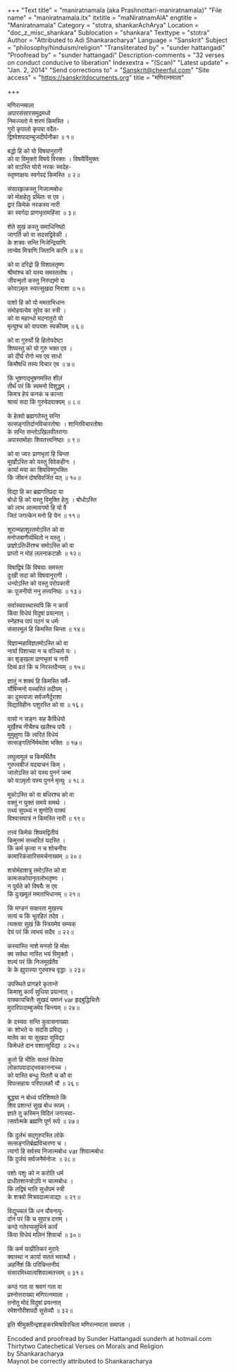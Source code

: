 +++
"Text title" = "maniratnamala (aka Prashnottari-maniratnamala)"
"File name" = "maniratnamala.itx"
itxtitle = "maNiratnamAlA"
engtitle = "Maniratnamala"
Category = "stotra, shankarAchArya"
Location = "doc_z_misc_shankara"
Sublocation = "shankara"
Texttype = "stotra"
Author = "Attributed to Adi Shankaracharya"
Language = "Sanskrit"
Subject = "philosophy/hinduism/religion"
"Transliterated by" = "sunder hattangadi"
"Proofread by" = "sunder hattangadi"
Description-comments = "32 verses on conduct conducive to liberation"
Indexextra = "(Scan)"
"Latest update" = "Jan. 2, 2014"
"Send corrections to" = "Sanskrit@cheerful.com"
"Site access" = "https://sanskritdocuments.org"
title = "मणिरत्नमाला"

+++
  
 मणिरत्नमाला   
अपारसंसारसमुद्रमध्ये  
     निमज्जतो मे शरणं किमस्ति ।  
गुरो कृपालो कृपया वदैत-  
     द्विश्वेशपादाम्बुजदीर्घनौका ॥ १॥  
  
बद्धो हि को यो विषयानुरागी  
     को वा विमुक्तो विषये विरक्तः । विषयैर्विमुक्तः  
को वाऽस्ति घोरो नरकः स्वदेह-  
     स्तृष्णाक्षयः स्वर्गपदं किमस्ति ॥ २॥  
  
संसारहृत्कस्तु निजात्मबोधः  
     को मोक्षहेतुः प्रथितः स एव ।  
द्वारं किमेकं नरकस्य नारी  
     का स्वर्गदा प्राणभृतामहिंसा ॥ ३॥  
  
शेते सुखं कस्तु समाधिनिष्ठो  
     जागर्ति को वा सदसद्विवेकी ।  
के शत्रवः सन्ति निजेन्द्रियाणि  
     तान्येव मित्राणि जितानि कानि ॥ ४॥  
  
को वा दरिद्रो हि विशालतृष्णः  
     श्रीमांश्च को यस्य समस्ततोषः ।  
जीवन्मृतो कस्तु निरुद्यमो यः  
     कोवाऽमृतः स्यात्सुखदा निराशा ॥ ५॥  
  
पाशो हि को यो ममताभिधानः  
     संमोहयत्येव सुरेव का स्त्री ।  
को वा महान्धो मदनातुरो यो  
     मृत्युश्च को वापयशः स्वकीयम् ॥ ६॥  
  
को वा गुरुर्यो हि हितोपदेष्टा  
     शिष्यस्तु को यो गुरु भक्त एव ।  
को दीर्घ रोगो भव एव साधो  
     किमौषधिं तस्य विचार एव ॥ ७॥  
  
किं भूषणाद्भूषणमस्ति शीलं  
     तीर्थं परं किं स्वमनो विशुद्धम् ।  
किमत्र हेयं कनकं च कान्ता  
     श्राव्यं सदा किं गुरुवेदवाक्यम् ॥ ८॥  
  
के हेतवो ब्रह्मगतेस्तु सन्ति  
     सत्सङ्गतिर्दानविचारतोषाः । शान्तिविचारतोषाः  
के सन्ति सन्तोऽखिलवीतरागाः  
     अपास्तमोहाः शिवतत्त्वनिष्ठाः ॥ ९॥  
  
को वा ज्वरः प्राणभृतां हि चिन्ता  
     मूर्खोऽस्ति को यस्तु विवेकहीनः ।  
कार्या मया का शिवविष्णुभक्तिः  
     किं जीवनं दोषविवर्जितं यत् ॥ १०॥  
  
विद्या हि का ब्रह्मगतिप्रदा या  
     बोधो हि को यस्तु विमुक्ति हेतुः । बोधोऽस्ति  
को लाभ आत्मावगमो हि यो वै  
     जितं जगत्केन मनो हि येन ॥ ११॥  
  
शूरान्महाशूरतमोऽस्ति को वा  
     मनोजबाणैर्व्यथितो न यस्तु ।  
प्राज्ञोऽतिधीरश्च समोऽस्ति को वा  
     प्राप्तो न मोहं ललनाकटाक्षैः ॥ १२॥  
  
विषाद्विषं किं विषयाः समस्ता  
     दुःखी सदा को विषयानुरागी ।  
धन्योऽस्ति को यस्तु परोपकारी  
     कः पूजनीयो ननु तत्त्वनिष्ठः ॥ १३॥  
  
सर्वास्ववस्थास्वपि किं न कार्यं  
     किंवा विधेयं विदुषां प्रयत्नात् ।  
स्नेहश्च पापं पठनं च धर्मः  
     संसारमूलं हि किमस्ति चिन्ता ॥ १४॥  
  
विज्ञान्महाविज्ञतमोऽस्ति को वा  
     नार्या पिशाच्या न च वञ्चितो यः ।  
का शृङ्खला प्राणभृतां च नारी  
     दिव्यं व्रतं किं च निरस्तदैन्यम् ॥ १५॥  
  
ज्ञातुं न शक्यं हि किमस्ति सर्वै-  
     र्योषिन्मनो यच्चरितं तदीयम् ।  
का दुस्त्यजा सर्वजनैर्दुराशा  
     विद्याविहीनः पशुरस्ति को वा ॥ १६॥  
  
वासो न सङ्गः सह कैर्विधेयो  
     मूर्खैश्च नीचैश्च खलैश्च पापैः ।  
मुमुक्षुणा किं त्वरितं विधेयं  
     सत्सङ्गतिर्निर्ममतेश भक्तिः ॥ १७॥  
  
लघुत्वमूलं च किमर्थितैव  
     गुरुत्वबीजं यदयाचनं किम् ।  
जातोऽस्ति को यस्य पुनर्न जन्म  
     को वाऽमृतो यस्य पुनर्न मृत्युः ॥ १८॥  
  
मूकोऽस्ति को वा बधिरश्च को वा  
     वक्तुं न युक्तं समये समर्थः ।  
तथ्यं सुपथ्यं न शृणोति वाक्यं  
     विश्वासपात्रं न किमस्ति नारी ॥ १९॥  
  
तत्त्वं किमेकं शिवमद्वितीयं  
     किमुत्तमं सच्चरितं यदस्ति ।  
किं कर्म कृत्वा न च शोचनीयः  
     कामारिकंसारिसमर्चनाख्यम् ॥ २०॥  
  
शत्रोर्महाशत्रु तमोऽस्ति को वा  
     कामःसकोपानृतलोभतृष्णः ।  
न पूर्यते को विषयैः स एव  
     किं दुःखमूलं ममताभिधानम् ॥ २१॥  
  
किं मण्डनं साक्षरता मुखस्य  
     सत्यं च किं भूतहितं तदेव ।  
त्यक्त्वा सुखं किं स्त्रियमेव सम्यक्  
     देयं परं किं त्वभयं सदैव ॥ २२॥  
  
कस्यास्ति नाशे मनसो हि मोक्षः  
     क्व सर्वथा नास्ति भयं विमुक्तौ ।  
शल्यं परं किं निजमूर्खतैव  
     के के ह्युपास्या गुरुवश्च वृद्धाः ॥ २३॥  
  
उपस्थिते प्राणहरे कृतान्ते  
     किमाशु कार्यं सुधिया प्रयत्नात् ।  
वाक्कायचित्तैः सुखदं यमघ्नं  var  हृद्बुद्धिचित्तैः  
     मुरारिपादाम्बुजमेव चिन्त्यम् ॥ २४॥  
  
के दस्यवः सन्ति कुवासनाख्याः  
     कः शोभते यः सदसि प्रविद्यः ।  
मातेव का या सुखदा सुविद्या  
     किमेधते दान वशात्सुविद्या ॥ २५॥  
  
कुतो हि भीतिः सततं विधेया  
     लोकापवादाद्भवकाननाच्च ।  
को वास्ति बन्धुः पितरौ च कौ वा  
     विपत्सहायः परिपालकौ यौ ॥ २६॥  
  
बुद्ध्या न बोध्यं परिशिष्यते किं  
     शिव प्रशान्तं सुख बोध रूपम् ।  
ज्ञाते तु कस्मिन् विदितं जगत्स्या-  
     त्सर्वात्मके ब्रह्मणि पूर्ण रूपे ॥ २७॥  
  
किं दुर्लभं सद्गुरुरस्ति लोके  
     सत्सङ्गतिर्ब्रह्मविचारणा च ।  
त्यागो हि सर्वस्य निजात्मबोधः var  शिवात्मबोधः  
     किं दुर्जयं सर्वजनैर्मनोजः ॥ २८॥  
  
पशोः पशुः को न करोति धर्म  
     प्राधीतशास्त्रोऽपि न चात्मबोधः ।  
किं तद्विषं भाति सुधोपमं स्त्री  
     के शत्रवो मित्रवदात्मजाद्याः ॥ २९॥  
  
विद्युच्चलं किं धन यौवनायु-  
     र्दानं परं किं च सुपात्र दत्तम् ।  
कण्ठे गतेरप्यसुभिर्न कार्यं  
     किंवा विधेयं मलिनं शिवार्चा ॥ ३०॥  
  
किं कर्म यत्प्रीतिकरं मुरारेः  
     क्वास्था न कार्या सततं भवाब्धौ ।  
अहर्निशं किं परिचिन्तनीयं  
     संसारमिथ्यात्वशिवात्मतत्त्वम् ॥ ३१॥  
  
कण्ठं गता वा श्रवणं गता वा  
     प्रश्नोत्तराख्या मणिरत्नमाला ।  
तनोतु मोदं विदुषां प्रयत्नात्  
     रमेशगौरीशपदौ सुसेव्यौ ॥ ३२॥  
  
इति श्रीमुक्तीन्द्रशङ्करमिश्रविरचिता मणिरत्नमाला समाप्ता ।  
  
Encoded and proofread by Sunder Hattangadi sunderh at hotmail.com  
Thirtytwo Catechetical Verses on Morals and Religion  
by Shankaracharya  
Maynot be correctly attributed to Shankaracharya  
  
